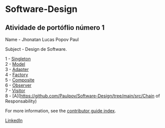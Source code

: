 # Software-Design
## Atividade de portóflio número 1

Name - Jhonatan Lucas Popov Paul

Subject - Design de Software.

1 - [Singleton](https://github.com/Paulpov/Software-Design/tree/main/src/Singleton)<br />
2 - [Model](https://github.com/Paulpov/Software-Design/tree/main/src/Model)<br />
3 - [Adapter](https://github.com/Paulpov/Software-Design/tree/main/src/Adapter)<br />
4 - [Factory](https://github.com/Paulpov/Software-Design/tree/main/src/Factory)<br />
5 - [Composite](https://github.com/Paulpov/Software-Design/tree/main/src/Composite)<br />
6 - [Observer](https://github.com/Paulpov/Software-Design/tree/main/src/Observer)<br />
7 - [Visitor](https://github.com/Paulpov/Software-Design/tree/main/src/Visitor)<br />
8 - [A](https://github.com/Paulpov/Software-Design/tree/main/src/Chain of Responsability)<br />

For more information, see the [contributor guide index](https://github.com/Paulpov).

[LinkedIn](https://www.linkedin.com/in/jhonatan-lucas-20315414a/)

